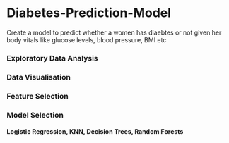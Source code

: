 # Diabetes-Prediction-Model
Create a model to predict whether a women has diaebtes or not given her body vitals like glucose levels, blood pressure, BMI etc
### Exploratory Data Analysis
### Data Visualisation
### Feature Selection
### Model Selection
#### Logistic Regression, KNN, Decision Trees, Random Forests
